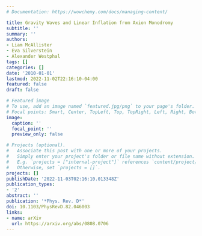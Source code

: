 ```yaml
---
# Documentation: https://wowchemy.com/docs/managing-content/

title: Gravity Waves and Linear Inflation from Axion Monodromy
subtitle: ''
summary: ''
authors:
- Liam McAllister
- Eva Silverstein
- Alexander Westphal
tags: []
categories: []
date: '2010-01-01'
lastmod: 2022-11-02T22:16:10-04:00
featured: false
draft: false

# Featured image
# To use, add an image named `featured.jpg/png` to your page's folder.
# Focal points: Smart, Center, TopLeft, Top, TopRight, Left, Right, BottomLeft, Bottom, BottomRight.
image:
  caption: ''
  focal_point: ''
  preview_only: false

# Projects (optional).
#   Associate this post with one or more of your projects.
#   Simply enter your project's folder or file name without extension.
#   E.g. `projects = ["internal-project"]` references `content/project/deep-learning/index.md`.
#   Otherwise, set `projects = []`.
projects: []
publishDate: '2022-11-03T02:16:10.013348Z'
publication_types:
- '2'
abstract: ''
publication: '*Phys. Rev. D*'
doi: 10.1103/PhysRevD.82.046003
links:
- name: arXiv
  url: https://arxiv.org/abs/0808.0706
---
```

